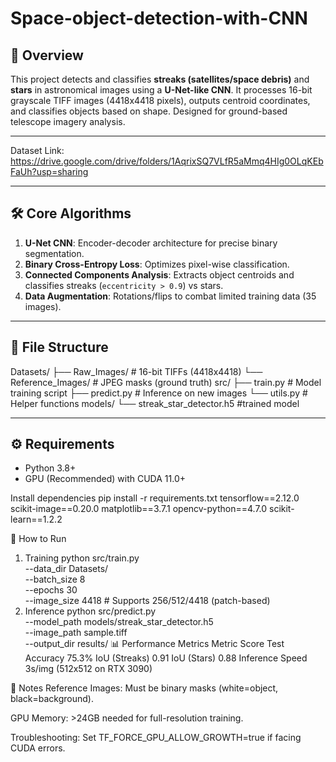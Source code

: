 # Space-object-detection-with-CNN
## 🌌 Overview
This project detects and classifies **streaks (satellites/space debris)** and **stars** in astronomical images using a **U-Net-like CNN**. It processes 16-bit grayscale TIFF images (4418x4418 pixels), outputs centroid coordinates, and classifies objects based on shape. Designed for ground-based telescope imagery analysis.

---
Dataset Link: https://drive.google.com/drive/folders/1AqrixSQ7VLfR5aMmq4HIg0OLqKEbFaUh?usp=sharing

---
## 🛠️ Core Algorithms
1. **U-Net CNN**: Encoder-decoder architecture for precise binary segmentation.
2. **Binary Cross-Entropy Loss**: Optimizes pixel-wise classification.
3. **Connected Components Analysis**: Extracts object centroids and classifies streaks (`eccentricity > 0.9`) vs stars.
4. **Data Augmentation**: Rotations/flips to combat limited training data (35 images).

---

## 📂 File Structure
Datasets/
├── Raw_Images/ # 16-bit TIFFs (4418x4418)
└── Reference_Images/ # JPEG masks (ground truth)
src/
├── train.py # Model training script
├── predict.py # Inference on new images
└── utils.py # Helper functions
models/
└── streak_star_detector.h5 #trained model

---

## ⚙️ Requirements
- Python 3.8+
- GPU (Recommended) with CUDA 11.0+

Install dependencies
pip install -r requirements.txt
tensorflow==2.12.0
scikit-image==0.20.0
matplotlib==3.7.1
opencv-python==4.7.0
scikit-learn==1.2.2

🚀 How to Run
1. Training
python src/train.py \
  --data_dir Datasets/ \
  --batch_size 8 \
  --epochs 30 \
  --image_size 4418  # Supports 256/512/4418 (patch-based)
2. Inference
   python src/predict.py \
  --model_path models/streak_star_detector.h5 \
  --image_path sample.tiff \
  --output_dir results/
📊 Performance Metrics
Metric	Score
Test Accuracy	75.3%
IoU (Streaks)	0.91
IoU (Stars)	0.88
Inference Speed	3s/img (512x512 on RTX 3090)

📝 Notes
Reference Images: Must be binary masks (white=object, black=background).

GPU Memory: >24GB needed for full-resolution training.

Troubleshooting: Set TF_FORCE_GPU_ALLOW_GROWTH=true if facing CUDA errors.

